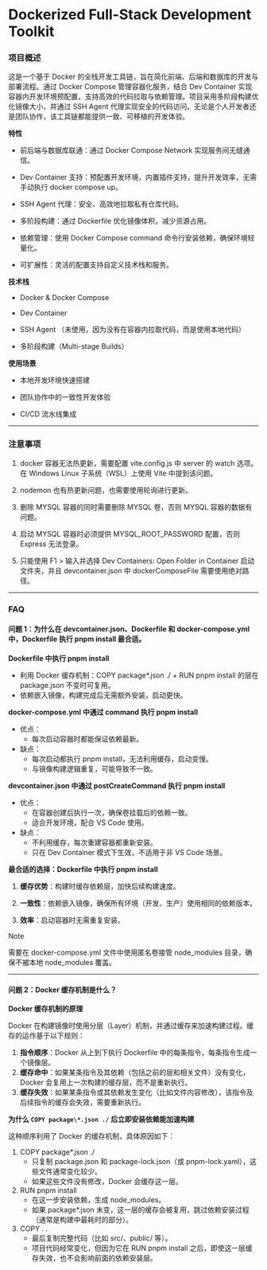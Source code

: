 # Dockerized Full-Stack Development Toolkit

### **项目概述**

这是一个基于 Docker 的全栈开发工具链，旨在简化前端、后端和数据库的开发与部署流程。通过 Docker Compose 管理容器化服务，结合 Dev Container 实现容器内开发环境预配置，支持高效的代码拉取与依赖管理。项目采用多阶段构建优化镜像大小，并通过 SSH Agent 代理实现安全的代码访问。无论是个人开发者还是团队协作，该工具链都能提供一致、可移植的开发体验。

**特性**

- 前后端与数据库联通：通过 Docker Compose Network 实现服务间无缝通信。

- Dev Container 支持：预配置开发环境，内置插件支持，提升开发效率，无需手动执行 docker compose up。

- SSH Agent 代理：安全、高效地拉取私有仓库代码。

- 多阶段构建：通过 Dockerfile 优化镜像体积，减少资源占用。

- 依赖管理：使用 Docker Compose command 命令行安装依赖，确保环境轻量化。

- 可扩展性：灵活的配置支持自定义技术栈和服务。

**技术栈**

- Docker & Docker Compose

- Dev Container

- SSH Agent （未使用，因为没有在容器内拉取代码，而是使用本地代码）

- 多阶段构建（Multi-stage Builds）

**使用场景**

- 本地开发环境快速搭建

- 团队协作中的一致性开发体验

- CI/CD 流水线集成

---

### 注意事项

1. docker 容器无法热更新，需要配置 vite.config.js 中 server 的 watch 选项。在 Windows Linux 子系统（WSL）上使用 Vite 中提到该问题。

2. nodemon 也有热更新问题，也需要使用轮询进行更新。

3. 删除 MYSQL 容器的同时需要删除 MYSQL 卷，否则 MYSQL 容器的数据有问题。

4. 启动 MYSQL 容器时必须提供 MYSQL_ROOT_PASSWORD 配置，否则 Express 无法登录。

5. 只能使用 F1 > 输入并选择 Dev Containers: Open Folder in Container 启动文件夹，并且 devcontainer.json 中 dockerComposeFile 需要使用绝对路径。

---

### FAQ

#### 问题 1：为什么在 devcontainer.json、Dockerfile 和 docker-compose.yml 中，Dockerfile 执行 pnpm install 最合适。

**Dockerfile 中执行 pnpm install**

- 利用 Docker 缓存机制：COPY package\*.json ./ + RUN pnpm install 的层在 package.json 不变时可复用。
- 依赖嵌入镜像，构建完成后无需额外安装，启动更快。

**docker-compose.yml 中通过 command 执行 pnpm install**

- 优点：
  - 每次启动容器时都能保证依赖最新。
- 缺点：
  - 每次启动都执行 pnpm install，无法利用缓存，启动变慢。
  - 与镜像构建逻辑重复，可能导致不一致。

**devcontainer.json 中通过 postCreateCommand 执行 pnpm install**

- 优点：
  - 在容器创建后执行一次，确保卷挂载后的依赖一致。
  - 适合开发环境，配合 VS Code 使用。
- 缺点：
  - 不利用缓存，每次重建容器都重新安装。
  - 只在 Dev Container 模式下生效，不适用于非 VS Code 场景。

**最合适的选择：Dockerfile 中执行 pnpm install**

1. **缓存优势**：构建时缓存依赖层，加快后续构建速度。

2. **一致性**：依赖嵌入镜像，确保所有环境（开发、生产）使用相同的依赖版本。

3. **效率**：启动容器时无需重复安装。

> [!NOTE]
>
> 需要在 docker-compose.yml 文件中使用匿名卷接管 node_modules 目录，确保不被本地 node_modules 覆盖。

---

#### 问题 2：Docker 缓存机制是什么？

**Docker 缓存机制的原理**

Docker 在构建镜像时使用分层（Layer）机制，并通过缓存来加速构建过程。缓存的运作基于以下规则：

1. **指令顺序**：Docker 从上到下执行 Dockerfile 中的每条指令，每条指令生成一个镜像层。
2. **缓存命中**：如果某条指令及其依赖（包括之前的层和相关文件）没有变化，Docker 会复用上一次构建的缓存层，而不是重新执行。
3. **缓存失效**：如果某条指令或其依赖发生变化（比如文件内容修改），该指令及后续指令的缓存会失效，需要重新执行。

**为什么 `COPY package\*.json ./` 后立即安装依赖能加速构建**

这种顺序利用了 Docker 的缓存机制，具体原因如下：

1. COPY package\*.json ./
   - 只复制 package.json 和 package-lock.json（或 pnpm-lock.yaml），这些文件通常变化较少。
   - 如果这些文件没有修改，Docker 会缓存这一层。
2. RUN pnpm install
   - 在这一步安装依赖，生成 node_modules。
   - 如果 package\*.json 未变，这一层的缓存会被复用，跳过依赖安装过程（通常是构建中最耗时的部分）。
3. COPY . .
   - 最后复制完整代码（比如 src/、public/ 等）。
   - 项目代码经常变化，但因为它在 RUN pnpm install 之后，即使这一层缓存失效，也不会影响前面的依赖安装层。
